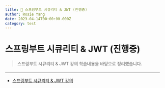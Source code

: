 ```yaml
---
title: 📖 스프링부트 시큐리티 & JWT (진행중)
author: Rosie Yang
date: 2023-04-14T00:00:00.000Z
category: test
---
```


# 스프링부트 시큐리티 & JWT (진행중)

> 스프링부트 시큐리티 & JWT 강의 학습내용을 바탕으로 정리했습니다.

####

***

* [스프링부트 시큐리티 & JWT 강의](https://www.inflearn.com/course/%EC%8A%A4%ED%94%84%EB%A7%81%EB%B6%80%ED%8A%B8-%EC%8B%9C%ED%81%90%EB%A6%AC%ED%8B%B0/dashboard)
